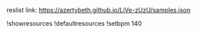 reslist link:
https://azertybeth.github.io/LiVe-zUzU/samples.json

!showresources
!defaultresources
!setbpm 140
